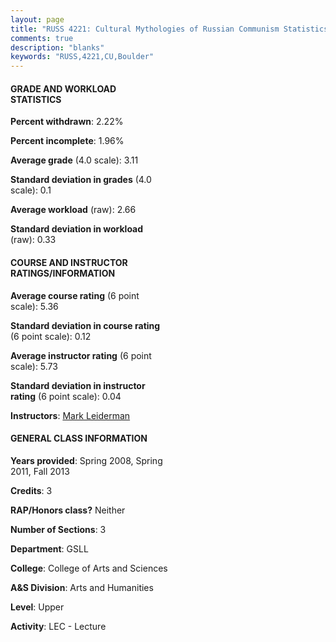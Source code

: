 ```yaml
---
layout: page
title: "RUSS 4221: Cultural Mythologies of Russian Communism Statistics"
comments: true
description: "blanks"
keywords: "RUSS,4221,CU,Boulder"
---
```

<head>
<script src="https://ajax.googleapis.com/ajax/libs/jquery/2.1.3/jquery.min.js"></script>
<script src="https://dl.dropboxusercontent.com/s/pc42nxpaw1ea4o9/highcharts.js?dl=0"></script>
<!-- <script src="../assets/js/highcharts.js"></script> -->
<style type="text/css">@font-face {
	font-family: "Bebas Neue";
	src: url(https://www.filehosting.org/file/details/544349/BebasNeue Regular.otf) format("opentype");
	}
	h1.Bebas { 
		font-family: "Bebas Neue", Verdana, Tahoma;
	}
</style>
</head>
<body>
	<div id="container" style="float: right; width: 45%; height: 88%; margin-left: 2.5%; margin-right: 2.5%;"></div>
	<script language="JavaScript">
		$(document).ready(function() {
		var chart = {type: 'column'};
		var title = {text: 'Grade Distribution'};
		var xAxis = {categories: ['A','B','C','D','F'],crosshair: true};
		var yAxis = {min: 0,title: {text: 'Percentage'}};
		var tooltip = {headerFormat: '<center><b><span style="font-size:20px">{point.key}</span></b></center>',
		               pointFormat: '<td style="padding:0"><b>{point.y:.1f}%</b></td>',
		               footerFormat: '</table>',shared: true,useHTML: true};
		var plotOptions = {column: {pointPadding: 0.0,borderWidth: 0}};  
		var credits = {enabled: false};var series= [{name: 'Percent',data: [48.35,30.19,12.14,1.85,7.47,]}];
		var json = {};
		json.chart = chart;
		json.title = title;
		json.tooltip = tooltip;
		json.xAxis = xAxis;
		json.yAxis = yAxis;  
		json.series = series;
		json.plotOptions = plotOptions;  
		json.credits = credits;
		$('#container').highcharts(json);
	});
	</script>
</body>
			   
#### GRADE AND WORKLOAD STATISTICS

**Percent withdrawn**: 2.22%

**Percent incomplete**: 1.96%

**Average grade** (4.0 scale): 3.11

**Standard deviation in grades** (4.0 scale): 0.1

**Average workload** (raw): 2.66

**Standard deviation in workload** (raw): 0.33

#### COURSE AND INSTRUCTOR RATINGS/INFORMATION

**Average course rating** (6 point scale): 5.36

**Standard deviation in course rating** (6 point scale): 0.12

**Average instructor rating** (6 point scale): 5.73

**Standard deviation in instructor rating** (6 point scale): 0.04

**Instructors**: <a href='../../instructors/Mark_Leiderman'>Mark Leiderman</a>

#### GENERAL CLASS INFORMATION

**Years provided**: Spring 2008, Spring 2011, Fall 2013

**Credits**: 3

**RAP/Honors class?** Neither

**Number of Sections**: 3

**Department**: GSLL

**College**: College of Arts and Sciences

**A&S Division**: Arts and Humanities

**Level**: Upper

**Activity**: LEC - Lecture
